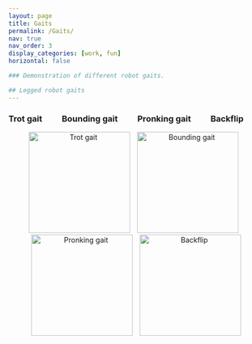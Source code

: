 ```yaml
---
layout: page
title: Gaits
permalink: /Gaits/
nav: true
nav_order: 3
display_categories: [work, fun]
horizontal: false

### Demonstration of different robot gaits.

## Legged robot gaits
---
```



### Trot gait &nbsp;&nbsp;&nbsp;&nbsp;&nbsp;&nbsp;&nbsp;&nbsp; Bounding gait &nbsp;&nbsp;&nbsp;&nbsp;&nbsp;&nbsp;&nbsp;&nbsp; Pronking gait &nbsp;&nbsp;&nbsp;&nbsp;&nbsp;&nbsp;&nbsp;&nbsp; Backflip &nbsp;&nbsp;&nbsp;&nbsp;&nbsp;&nbsp;&nbsp;&nbsp;
<div style="text-align: center">
    <img src="https://raw.githubusercontent.com/DARoSLab/EAGLE/main/assets/img/gait/trot.gif" width="200" height="200" alt="Trot gait" style="margin-right: 10px;"/>
    <img src="https://raw.githubusercontent.com/DARoSLab/EAGLE/main/assets/img/gait/bounding.gif" width="200" height="200" alt="Bounding gait" style="margin-right: 10px;"/>
    <img src="https://raw.githubusercontent.com/DARoSLab/EAGLE/main/assets/img/gait/pronking.gif" width="200" height="200" alt="Pronking gait" style="margin-right: 10px;"/>
    <img src="https://raw.githubusercontent.com/DARoSLab/EAGLE/main/assets/img/gait/backflip.gif" width="200" height="200" alt="Backflip"/>
</div>

